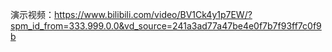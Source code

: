 演示视频：https://www.bilibili.com/video/BV1Ck4y1p7EW/?spm_id_from=333.999.0.0&vd_source=241a3ad77a47be4e0f7b7f93ff7c0f9b

